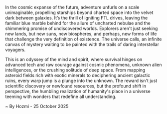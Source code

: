 
In the cosmic expanse of the future, adventure unfurls on a scale unimaginable, propelling starships beyond charted space into the velvet dark between galaxies. It’s the thrill of igniting FTL drives, leaving the familiar blue marble behind for the allure of uncharted nebulae and the shimmering promise of undiscovered worlds. Explorers aren't just seeking new lands, but new suns, new biospheres, and perhaps, new forms of life that challenge the very definition of existence. The universe calls, an infinite canvas of mystery waiting to be painted with the trails of daring interstellar voyagers.

This is an odyssey of the mind and spirit, where survival hinges on advanced tech and raw courage against cosmic phenomena, unknown alien intelligences, or the crushing solitude of deep space. From mapping asteroid fields rich with exotic minerals to deciphering ancient galactic ruins, every warp jump is a plunge into the unknown. The reward isn't just scientific discovery or newfound resources, but the profound shift in perspective, the humbling realization of humanity's place in a universe teeming with wonders that redefine all understanding.

~ By Hozmi - 25 October 2025
